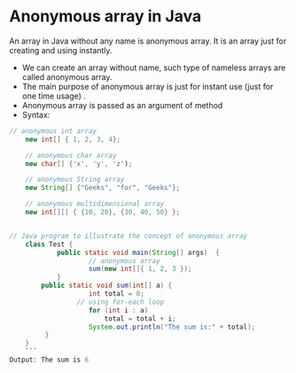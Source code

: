 # Anonymous array in Java
An array in Java without any name is anonymous array. It is an array just for creating and using instantly.
- We can create an array without name, such type of nameless arrays are called anonymous array.
- The main purpose of anonymous array is just for instant use (just for one time usage) .
- Anonymous array is passed as an argument of method
- Syntax:
```Java
// anonymous int array 
	new int[] { 1, 2, 3, 4};  

	// anonymous char array 
	new char[] {'x', 'y', 'z'); 

	// anonymous String array
	new String[] {"Geeks", "for", "Geeks"}; 

	// anonymous multidimensional array
	new int[][] { {10, 20}, {30, 40, 50} };


// Java program to illustrate the concept of anonymous array
	class Test { 
    		public static void main(String[] args)  { 
          			// anonymous array 
          			sum(new int[]{ 1, 2, 3 }); 
    		} 
   		public static void sum(int[] a) { 
        			int total = 0; 
       			 // using for-each loop 
        			for (int i : a)  
            			total = total + i; 
        			System.out.println("The sum is:" + total); 
   		 } 
	}
	```
Output: The sum is 6






 


